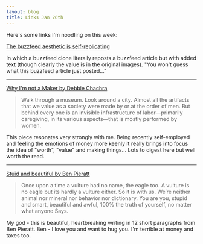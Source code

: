 ```yaml
---
layout: blog
title: Links Jan 26th
---
```


Here's some links I'm noodling on this week:

<i class="fa fa-bolt"></i> [The buzzfeed aesthetic is self-replicating](http://waitbutwhy.com/2015/01/most-depressing-buzzfeed-article-of-all-time.html)

In which a buzzfeed clone literally reposts a buzzfeed article but with added text (though clearly the value is in the original images). "You won't guess what this buzzfeed article just posted..."

---

<i class="fa fa-heart"></i> [Why I'm not a Maker by Debbie Chachra](http://www.theatlantic.com/technology/archive/2015/01/why-i-am-not-a-maker/384767/)

>Walk through a museum. Look around a city. Almost all the artifacts that we value as a society were made by or at the order of men. But behind every one is an invisible infrastructure of labor—primarily caregiving, in its various aspects—that is mostly performed by women.

This piece resonates very strongly with me. Being recently self-employed and feeling the emotions of money more keenly it really brings into focus the idea of "worth", "value" and making things... Lots to digest here but well worth the read.

---

<i class="fa fa-hand-o-right"></i> [Stuid and beautiful by Ben Pieratt](http://blog.pieratt.com/post/108646778840/stupid-and-beautiful)

>Once upon a time a vulture had no name, the eagle too. A vulture is no eagle but its hardly a vulture either. So it is with us. We’re neither animal nor mineral nor behavior nor dictionary. You are you, stupid and smart, beautiful and awful, 100% the truth of yourself, no matter what anyone Says.

My god - this is beautiful, heartbreaking writing in 12 short paragraphs from Ben Pieratt. Ben - I love you and want to hug you. I'm terrible at money and taxes too.
